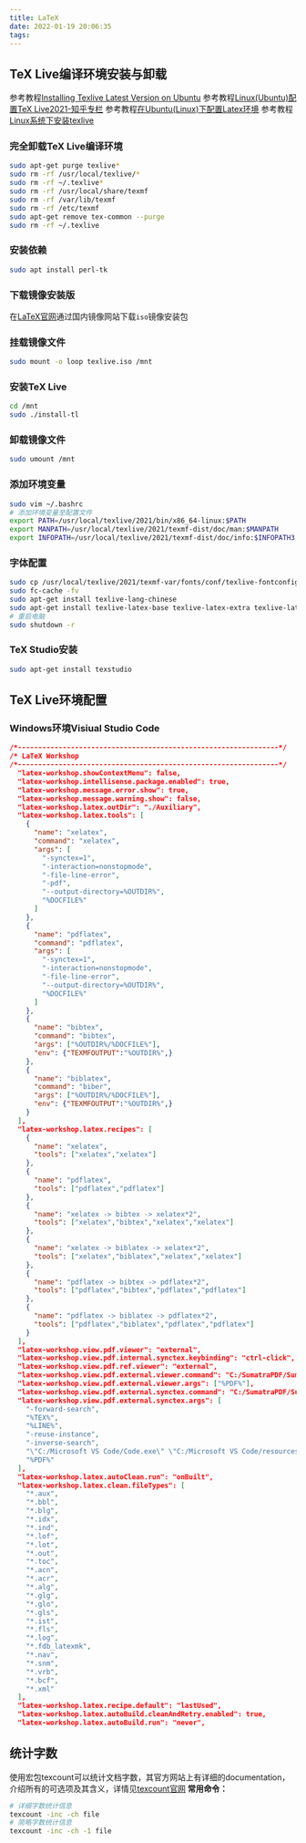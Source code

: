 ```yaml
---
title: LaTeX
date: 2022-01-19 20:06:35
tags:
---
```

## TeX Live编译环境安装与卸载

参考教程[Installing Texlive Latest Version on Ubuntu](https://fahim-sikder.github.io/post/installing-texlive-latest-ubuntu/)
参考教程[Linux(Ubuntu)配置TeX Live2021-知乎专栏](https://zhuanlan.zhihu.com/p/370950462)
参考教程[在Ubuntu(Linux)下配置Latex环境](https://blog.csdn.net/Zhang_Pro/article/details/106988187)
参考教程[Linux系统下安装texlive](https://blog.csdn.net/qq_46753404/article/details/116240081)

### 完全卸载TeX Live编译环境

```bash
sudo apt-get purge texlive*
sudo rm -rf /usr/local/texlive/*
sudo rm -rf ~/.texlive*
sudo rm -rf /usr/local/share/texmf
sudo rm -rf /var/lib/texmf
sudo rm -rf /etc/texmf
sudo apt-get remove tex-common --purge
sudo rm -rf ~/.texlive
```

### 安装依赖

```bash
sudo apt install perl-tk
```

### 下载镜像安装版

在[LaTeX官网](https://www.latex-project.org/)通过国内镜像网站下载``iso``镜像安装包

### 挂载镜像文件

```bash
sudo mount -o loop texlive.iso /mnt
```

### 安装TeX Live

```bash
cd /mnt
sudo ./install-tl
```

### 卸载镜像文件

```bash
sudo umount /mnt
```

### 添加环境变量

```bash
sudo vim ~/.bashrc
# 添加环境变量至配置文件
export PATH=/usr/local/texlive/2021/bin/x86_64-linux:$PATH
export MANPATH=/usr/local/texlive/2021/texmf-dist/doc/man:$MANPATH
export INFOPATH=/usr/local/texlive/2021/texmf-dist/doc/info:$INFOPATH3
```

### 字体配置

```bash
sudo cp /usr/local/texlive/2021/texmf-var/fonts/conf/texlive-fontconfig.conf /etc/fonts/conf.d/09-texlive.conf
sudo fc-cache -fv
sudo apt-get install texlive-lang-chinese
sudo apt-get install texlive-latex-base texlive-latex-extra texlive-latex-recommended texlive-fonts-recommended
# 重启电脑
sudo shutdown -r
```

### TeX Studio安装

```bash
sudo apt-get install texstudio
```

## TeX Live环境配置

### Windows环境Visiual Studio Code

```json
/*----------------------------------------------------------------*/
/* LaTeX Workshop
/*----------------------------------------------------------------*/
  "latex-workshop.showContextMenu": false,
  "latex-workshop.intellisense.package.enabled": true,
  "latex-workshop.message.error.show": true,
  "latex-workshop.message.warning.show": false,
  "latex-workshop.latex.outDir": "./Auxiliary",
  "latex-workshop.latex.tools": [
    {
      "name": "xelatex",
      "command": "xelatex",
      "args": [
        "-synctex=1",
        "-interaction=nonstopmode",
        "-file-line-error",
        "-pdf",
        "--output-directory=%OUTDIR%",
        "%DOCFILE%"
      ]
    },
    {
      "name": "pdflatex",
      "command": "pdflatex",
      "args": [
        "-synctex=1",
        "-interaction=nonstopmode",
        "-file-line-error",
        "--output-directory=%OUTDIR%",
        "%DOCFILE%"
      ]
    },
    {
      "name": "bibtex",
      "command": "bibtex",
      "args": ["%OUTDIR%/%DOCFILE%"],
      "env": {"TEXMFOUTPUT":"%OUTDIR%",}
    },
    {
      "name": "biblatex",
      "command": "biber",
      "args": ["%OUTDIR%/%DOCFILE%"],
      "env": {"TEXMFOUTPUT":"%OUTDIR%",}
    }
  ],
  "latex-workshop.latex.recipes": [
    {
      "name": "xelatex",
      "tools": ["xelatex","xelatex"]
    },
    {
      "name": "pdflatex",
      "tools": ["pdflatex","pdflatex"]
    },
    {
      "name": "xelatex -> bibtex -> xelatex*2",
      "tools": ["xelatex","bibtex","xelatex","xelatex"]
    },
    {
      "name": "xelatex -> biblatex -> xelatex*2",
      "tools": ["xelatex","biblatex","xelatex","xelatex"]
    },
    {
      "name": "pdflatex -> bibtex -> pdflatex*2",
      "tools": ["pdflatex","bibtex","pdflatex","pdflatex"]
    },
    {
      "name": "pdflatex -> biblatex -> pdflatex*2",
      "tools": ["pdflatex","biblatex","pdflatex","pdflatex"]
    }
  ],
  "latex-workshop.view.pdf.viewer": "external",
  "latex-workshop.view.pdf.internal.synctex.keybinding": "ctrl-click",
  "latex-workshop.view.pdf.ref.viewer": "external",
  "latex-workshop.view.pdf.external.viewer.command": "C:/SumatraPDF/SumatraPDF.exe",
  "latex-workshop.view.pdf.external.viewer.args": ["%PDF%"],
  "latex-workshop.view.pdf.external.synctex.command": "C:/SumatraPDF/SumatraPDF.exe",
  "latex-workshop.view.pdf.external.synctex.args": [
    "-forward-search",
    "%TEX%",
    "%LINE%",
    "-reuse-instance",
    "-inverse-search",
    "\"C:/Microsoft VS Code/Code.exe\" \"C:/Microsoft VS Code/resources/app/out/cli.js\" -r -g \"%f:%l\"",
    "%PDF%"
  ],
  "latex-workshop.latex.autoClean.run": "onBuilt",
  "latex-workshop.latex.clean.fileTypes": [
    "*.aux",
    "*.bbl",
    "*.blg",
    "*.idx",
    "*.ind",
    "*.lof",
    "*.lot",
    "*.out",
    "*.toc",
    "*.acn",
    "*.acr",
    "*.alg",
    "*.glg",
    "*.glo",
    "*.gls",
    "*.ist",
    "*.fls",
    "*.log",
    "*.fdb_latexmk",
    "*.nav",
    "*.snm",
    "*.vrb",
    "*.bcf",
    "*.xml"
  ],
  "latex-workshop.latex.recipe.default": "lastUsed",
  "latex-workshop.latex.autoBuild.cleanAndRetry.enabled": true,
  "latex-workshop.latex.autoBuild.run": "never",
```

## 统计字数

使用宏包texcount可以统计文档字数，其官方网站上有详细的documentation，介绍所有的可选项及其含义，详情见[texcount官网](https://app.uio.no/ifi/texcount/)
**常用命令：**

```bash
# 详细字数统计信息
texcount -inc -ch file
# 简略字数统计信息
texcount -inc -ch -1 file
```
